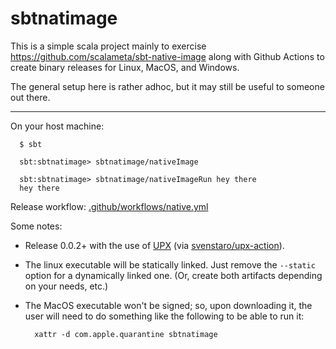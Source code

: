 # sbtnatimage

This is a simple scala project mainly to exercise <https://github.com/scalameta/sbt-native-image>
along with Github Actions to create binary releases for Linux, MacOS, and Windows.

The general setup here is rather adhoc, but it may still be useful to someone out there.

---

On your host machine:

      $ sbt

      sbt:sbtnatimage> sbtnatimage/nativeImage

      sbt:sbtnatimage> sbtnatimage/nativeImageRun hey there
      hey there


Release workflow: [.github/workflows/native.yml](.github/workflows/native.yml)

Some notes:

- Release 0.0.2+ with the use of [UPX](https://upx.github.io/)
  (via [svenstaro/upx-action](https://github.com/svenstaro/upx-action)).

- The linux executable will be statically linked.
  Just remove the `--static` option for a dynamically linked one.
  (Or, create both artifacts depending on your needs, etc.)
  
- The MacOS executable won't be signed; so, upon downloading it, the user 
  will need to do something like the following to be able to run it:
  
        xattr -d com.apple.quarantine sbtnatimage
